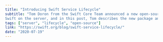 ```yaml
---
title: "Introducing Swift Service Lifecycle"
subtitle: "Tom Doron from the Swift Core Team announced a new open-source project for the Swift server ecosystem. The Service Lifecycle package is designed to help server applications, i.e services, manage their startup and shutdown sequences. It's always great to see progress being made regarding
Swift on the server, and in this post, Tom describes the new package and provides an example of its usage."
tags: ["server", "lifecycle", "open-source"]
link: "https://swift.org/blog/swift-service-lifecycle/"
date: "2020-07-19"
---
```

